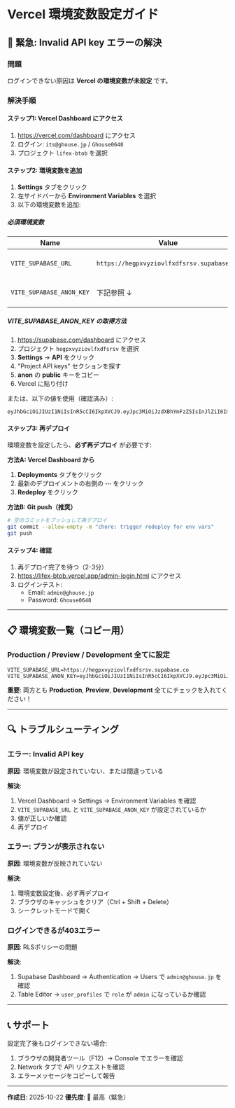 # Vercel 環境変数設定ガイド

## 🚨 緊急: Invalid API key エラーの解決

### 問題

ログインできない原因は **Vercel の環境変数が未設定** です。

### 解決手順

#### ステップ1: Vercel Dashboard にアクセス

1. https://vercel.com/dashboard にアクセス
2. ログイン: `its@ghouse.jp` / `Ghouse0648`
3. プロジェクト `lifex-btob` を選択

#### ステップ2: 環境変数を追加

1. **Settings** タブをクリック
2. 左サイドバーから **Environment Variables** を選択
3. 以下の環境変数を追加:

##### 必須環境変数

| Name | Value | Environment |
|------|-------|-------------|
| `VITE_SUPABASE_URL` | `https://hegpxvyziovlfxdfsrsv.supabase.co` | Production, Preview, Development |
| `VITE_SUPABASE_ANON_KEY` | 下記参照 ↓ | Production, Preview, Development |

##### VITE_SUPABASE_ANON_KEY の取得方法

1. https://supabase.com/dashboard にアクセス
2. プロジェクト `hegpxvyziovlfxdfsrsv` を選択
3. **Settings** → **API** をクリック
4. "Project API keys" セクションを探す
5. **anon** の **public** キーをコピー
6. Vercel に貼り付け

または、以下の値を使用（確認済み）:

```
eyJhbGciOiJIUzI1NiIsInR5cCI6IkpXVCJ9.eyJpc3MiOiJzdXBhYmFzZSIsInJlZiI6ImhlZ3B4dnl6aW92bGZ4ZGZzcnN2Iiwicm9sZSI6ImFub24iLCJpYXQiOjE3NjA2Nzk5MjYsImV4cCI6MjA3NjI1NTkyNn0.xvv4Tef2pds3aG9fQPE5lJe8KQxJxXzCLxNaVJME78I
```

#### ステップ3: 再デプロイ

環境変数を設定したら、**必ず再デプロイ** が必要です:

**方法A: Vercel Dashboard から**
1. **Deployments** タブをクリック
2. 最新のデプロイメントの右側の **⋯** をクリック
3. **Redeploy** をクリック

**方法B: Git push（推奨）**
```bash
# 空のコミットをプッシュして再デプロイ
git commit --allow-empty -m "chore: trigger redeploy for env vars"
git push
```

#### ステップ4: 確認

1. 再デプロイ完了を待つ（2-3分）
2. https://lifex-btob.vercel.app/admin-login.html にアクセス
3. ログインテスト:
   - Email: `admin@ghouse.jp`
   - Password: `Ghouse0648`

---

## 📋 環境変数一覧（コピー用）

### Production / Preview / Development 全てに設定

```
VITE_SUPABASE_URL=https://hegpxvyziovlfxdfsrsv.supabase.co
VITE_SUPABASE_ANON_KEY=eyJhbGciOiJIUzI1NiIsInR5cCI6IkpXVCJ9.eyJpc3MiOiJzdXBhYmFzZSIsInJlZiI6ImhlZ3B4dnl6aW92bGZ4ZGZzcnN2Iiwicm9sZSI6ImFub24iLCJpYXQiOjE3NjA2Nzk5MjYsImV4cCI6MjA3NjI1NTkyNn0.xvv4Tef2pds3aG9fQPE5lJe8KQxJxXzCLxNaVJME78I
```

**重要**: 両方とも **Production**, **Preview**, **Development** 全てにチェックを入れてください！

---

## 🔍 トラブルシューティング

### エラー: Invalid API key

**原因**: 環境変数が設定されていない、または間違っている

**解決**:
1. Vercel Dashboard → Settings → Environment Variables を確認
2. `VITE_SUPABASE_URL` と `VITE_SUPABASE_ANON_KEY` が設定されているか
3. 値が正しいか確認
4. 再デプロイ

### エラー: プランが表示されない

**原因**: 環境変数が反映されていない

**解決**:
1. 環境変数設定後、必ず再デプロイ
2. ブラウザのキャッシュをクリア（Ctrl + Shift + Delete）
3. シークレットモードで開く

### ログインできるが403エラー

**原因**: RLSポリシーの問題

**解決**:
1. Supabase Dashboard → Authentication → Users で `admin@ghouse.jp` を確認
2. Table Editor → `user_profiles` で `role` が `admin` になっているか確認

---

## 📞 サポート

設定完了後もログインできない場合:
1. ブラウザの開発者ツール（F12）→ Console でエラーを確認
2. Network タブで API リクエストを確認
3. エラーメッセージをコピーして報告

---

**作成日**: 2025-10-22
**優先度**: 🚨 最高（緊急）

